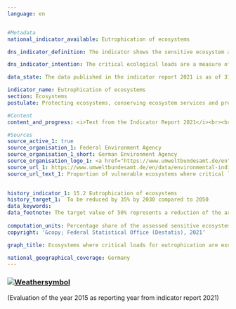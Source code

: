 ```yaml
---
language: en    


#Metadata    
national_indicator_available: Eutrophication of ecosystems    

dns_indicator_definition: The indicator shows the sensitive ecosystem area where the critical ecological loads have been exceeded due to atmospheric nitrogen inputs, as a proportion of the total assessed sensitive ecosystem area.    

dns_indicator_intention: The critical ecological loads are a measure of the sensitivity of an ecosystem to the input of a pollutant. If the inputs of air pollutants remain below these critical loads, no harmful effects on the structure and functioning of an ecosystem are to be expected according to the current state of knowledge. Almost half of the ferns and flowering plants that are included in the Red List in Germany are endangered by nutrient inputs. By 2030, the share of land with an elevated input of nitrogen is to be reduced by 35&nbsp;% compared with 2005. This would be a reduction to 50&nbsp;% of the total ecosystem area.    

data_state: The data published in the indicator report 2021 is as of 31.12.2020. The data shown on the DNS-Online-Platform is updated regularly, so that more current data may be available online than published in the indicator report 2021.    

indicator_name: Eutrophication of ecosystems    
section: Ecosystems    
postulate: Protecting ecosystems, conserving ecosystem services and preserving habitats    

#Content    
content_and_progress: <i>Text from the Indicator Report 2021</i><br><br>Nitrogen, which escapes into the atmosphere in ammonia and nitrogen oxides, is introduced into sensitive ecosystems in gaseous form, dissolved in rain, or as a component of particulate matter. In this context, forests, natural grassland, bogs, marshes and heaths are considered ecosystems.<br><br><br><br>In order to assess nitrogen inputs, ecosystem-specific critical loads are determined. According to current knowledge, structures and functions as well as the species communities of an ecosystem will be protected if these limits are adhered to. Critical ecological loads are therefore a measure of the sensitivity of an ecosystem and enable spatially differentiated comparisons of the resilience of ecosystems to current atmospheric nitrogen inputs. In total, some 11 million hectares, which is almost one third of the entire land mass of Germany, are evaluated in this way. The effects of excessive nitrogen input often will be evident only a few years later. Likewise, the positive effects of a reduced input will become apparent only after an extended period of time.<br><br><br><br>The eutrophication of ecosystems is related to indicators [2.1.a](https://sustainabledevelopment-deutschland.github.io/2-1-a/) “Nitrogen surplus in agriculture”, [3.2.a](https://sustainabledevelopment-deutschland.github.io/3-2-a/) “Emissions of air pollutants”, [6.1.b](https://sustainabledevelopment-deutschland.github.io/6-1-b/) “Nitrate in groundwater” and [14.1.a](https://sustainabledevelopment-deutschland.github.io/14-1-a/) “Nitrogen input to the North and the Baltic Sea through German inflows”.<br><br><br><br>Since 2018, the indicator has been calculated by the German Environment Agency (UBA). Currently there is a time series available for the years 2000 to 2015. Two data sets are of fundamental importance here. The first dataset is the critical load dataset provided by UBA for international reporting under the Geneva Convention on Long-Range Transboundary Air Pollution (CLRTAP). The basis for determining this data set is, among other things, the soil overview map of Germany, the map of the mean annual infiltration rate from the soil, the land use distribution map and climate data for Germany. The second data set contains a time series of nitrogen inputs in Germany and was calculated under the PINETI III project (Pollutant INput and EcosysTem Impact).<br><br><br><br>In 2015, the critical loads for harmful nitrogen input were exceeded on 68&nbsp;% of the total assessed sensitive ecosystem area in Germany. Exceedance is particularly high in parts of northern Germany as agriculture discharges large quantities of reactive nitrogen compounds there.<br><br><br><br>Between 2005 and 2015, the share of areas on which critical loads for nitrogen were exceeded was reduced by 9 percentage points. If the nitrogen input reduction of the previous reference years continues, the targeted goal of a maximum 50&nbsp;% of polluted land in 2030 will be slightly missed.    

#Sources    
source_active_1: true
source_organisation_1: Federal Environment Agency
source_organisation_1_short: German Environment Agency
source_organisation_logo_1: <a href="https://www.umweltbundesamt.de/en"><img src="https://g205sdgs.github.io/sdg-indicators/public/logosEn/uba.png" alt=" German Environment Agency" title="Click here to visit the homepage of the organization" style="border: transparent"/></a>
source_url_1: https://www.umweltbundesamt.de/en/data/environmental-indicators/indicator-nitrogen-eutrophication                        
source_url_text_1: Proportion of vulnerable ecosystems where critical loads for eutrophication are exceeded                        
    

history_indicator_1: 15.2 Eutrophication of ecosystems                    
history_target_1:  To be reduced by 35% by 2030 compared to 2050    
data_keywords:    
data_footnote: The target value of 50% represents a reduction of the area by 35% from 2005    
    
computation_units: Percentage share of the assessed sensitive ecosystem area    
copyright: '&copy; Federal Statistical Office (Destatis), 2021'    

graph_title: Ecosystems where critical loads for eutrophication are exceeded due to nitrogen input    

national_geographical_coverage: Germany    
---    
```

<div>
  <div class="my-header">
    <h3>
      <a href="https://sustainabledevelopment-deutschland.github.io/en/status/"><img src="https://g205sdgs.github.io/sdg-indicators/public/Wettersymbole/Leicht bewölkt.png" title="If the trend continues, the indicator will be presumably miss its target by at least 5&nbsp;% and at most 20&nbsp;% of the difference between the target value and the current value" alt="Weathersymbol" />
      </a>
    </h3>
  </div>
  <div class="my-header-note">
    <span> (Evaluation of the year 2015 as reporting year from indicator report 2021)</span>
  </div>
</div>